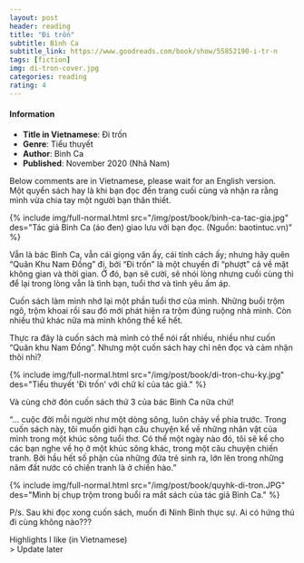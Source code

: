 ```yaml
---
layout: post
header: reading
title: "Đi trốn"
subtitle: Bình Ca
subtitle_link: https://www.goodreads.com/book/show/55852190-i-tr-n
tags: [fiction]
img: di-tron-cover.jpg
categories: reading
rating: 4
---
```

<h4 class="post-more">Information</h4>

- **Title in Vietnamese**: Đi trốn
- **Genre**: Tiểu thuyết
- **Author**: Bình Ca
- **Published**: November 2020 (Nhã Nam)

<div class="alert alert-success" role="alert">
Below comments are in Vietnamese, please wait for an English version.
</div>
Một quyển sách hay là khi bạn đọc đến trang cuối cùng và nhận ra rằng mình vừa chia tay một người bạn thân thiết.

{% include img/full-normal.html src="/img/post/book/binh-ca-tac-gia.jpg" des="Tác giả Bình Ca (áo đen) giao lưu với bạn đọc. (Nguồn: baotintuc.vn)" %}

Vẫn là bác Bình Ca, vẫn cái giọng văn ấy, cái tính cách ấy; nhưng hãy quên “Quân Khu Nam Đồng” đi, bởi “Đi trốn” là một chuyến đi “phượt” cả về mặt không gian và thời gian. Ở đó, bạn sẽ cười, sẽ nhói lòng nhưng cuối cùng thì để lại trong lòng vẫn là tình bạn, tuổi thơ và tình yêu ấm áp.

Cuốn sách làm mình nhớ lại một phần tuổi thơ của mình. Những buổi trộm ngô, trộm khoai rồi sau đó mới phát hiện ra trộm đúng ruộng nhà mình. Còn nhiều thứ khác nữa mà mình không thể kể hết.

Thực ra đây là cuốn sách mà mình có thể nói rất nhiều, nhiều như cuốn “Quân khu Nam Đồng”. Nhưng một cuốn sách hay chỉ nên đọc và cảm nhận thôi nhỉ?

{% include img/full-normal.html src="/img/post/book/di-tron-chu-ky.jpg" des="Tiểu thuyết 'Đi trốn' với chữ kí của tác giả." %}

Và cùng chờ đón cuốn sách thứ 3 của bác Bình Ca nữa chứ!

“... cuộc đời mỗi người như một dòng sông, luôn chảy về phía trước. Trong cuốn sách này, tôi muốn giới hạn câu chuyện kể về những nhân vật của mình trong một khúc sông tuổi thơ. Có thể một ngày nào đó, tôi sẽ kể cho các bạn nghe về họ ở một khúc sông khác, trong một câu chuyện chiến tranh. Bởi hầu hết số phận của những đứa trẻ sinh ra, lớn lên trong những năm đất nước có chiến tranh là ở chiến hào.”

{% include img/full-normal.html src="/img/post/book/quyhk-di-tron.JPG" des="Mình bị chụp trộm trong buổi ra mắt sách của tác giả Bình Ca." %}

P/s. Sau khi đọc xong cuốn sách, muốn đi Ninh Bình thực sự. Ai có hứng thú đi cùng không nào???

<div class="tomTat">
<div id="btTomTat" class="collapsed" data-toggle="collapse" href="#ndTomTat"><span>Highlights I like (in Vietnamese)</span></div>
<div id="ndTomTat" markdown="1" class="collapse multi-collapse">
>  Update later
</div>
</div>
